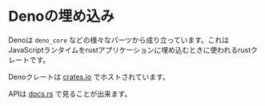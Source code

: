 <!-- # Embedding Deno -->
# Denoの埋め込み

<!--
Deno consists of multiple parts, one of which is `deno_core`. This is a rust
crate that can be used to embed a JavaScript runtime into your rust application.
Deno is built on top of `deno_core`.
-->
Denoは `deno_core` などの様々なパーツから成り立っています。これはJavaScriptランタイムをrustアプリケーションに埋め込むときに使われるrustクレートです。

<!-- The Deno crate is hosted on [crates.io](https://crates.io/crates/deno_core). -->
Denoクレートは [crates.io](https://crates.io/crates/deno_core) でホストされています。

<!-- You can view the API on [docs.rs](https://docs.rs/deno_core). -->
APIは [docs.rs](https://docs.rs/deno_core) で見ることが出来ます。

<!-- TODO(lucacasonato): better docs -->
